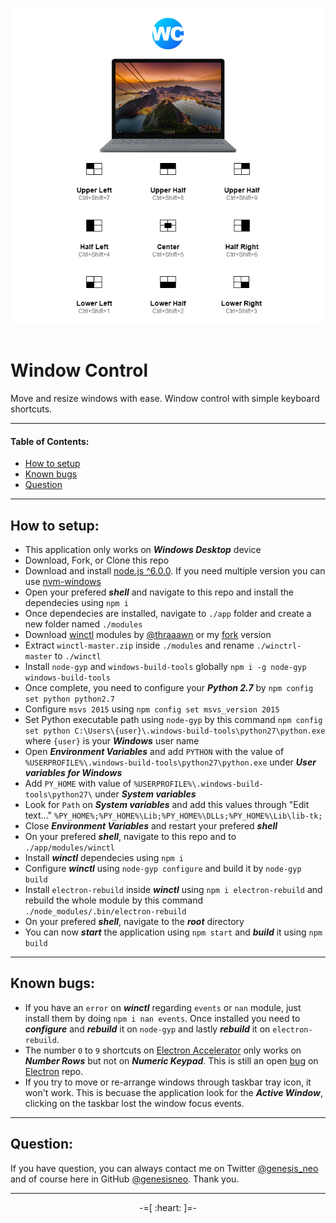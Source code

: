 <p align="center">
    <img src="./app/assets/images/application.jpg"><br><br>
</p>

# Window Control

Move and resize windows with ease. Window control with simple keyboard shortcuts.

---

#### Table of Contents:
* [How to setup](#how-to-setup)
* [Known bugs](#known-bugs)
* [Question](#question)

---

## How to setup:

* This application only works on **_Windows Desktop_** device
* Download, Fork, or Clone this repo
* Download and install [node.js ^6.0.0](https://nodejs.org/en/download/releases/). If you need multiple version you can use [nvm-windows](https://github.com/coreybutler/nvm-windows)
* Open your prefered **_shell_** and navigate to this repo and install the dependecies using `npm i`
* Once dependecies are installed, navigate to `./app` folder and create a new folder named `./modules`
* Download [winctl](https://github.com/thraaawn/winctl) modules by [@thraaawn](https://github.com/thraaawn) or my [fork](https://github.com/genesisneo/winctl) version
* Extract `winctl-master.zip` inside `./modules` and rename `./winctrl-master` to `./winctl`
* Install `node-gyp` and `windows-build-tools` globally `npm i -g node-gyp windows-build-tools`
* Once complete, you need to configure your **_Python 2.7_** by  `npm config set python python2.7`
* Configure `msvs 2015` using `npm config set msvs_version 2015`
* Set Python executable path using `node-gyp` by this command `npm config set python C:\Users\{user}\.windows-build-tools\python27\python.exe` where `{user}` is your **_Windows_** user name
* Open **_Environment Variables_** and add `PYTHON` with the value of `%USERPROFILE%\.windows-build-tools\python27\python.exe` under **_User variables for Windows_**
* Add `PY_HOME` with value of `%USERPROFILE%\.windows-build-tools\python27\` under **_System variables_**
* Look for `Path` on **_System variables_** and add this values through "Edit text..." `%PY_HOME%;%PY_HOME%\Lib;%PY_HOME%\DLLs;%PY_HOME%\Lib\lib-tk;`
* Close **_Environment Variables_** and restart your prefered **_shell_**
* On your prefered **_shell_**, navigate to this repo and to `./app/modules/winctl`
* Install **_winctl_** dependecies using `npm i`
* Configure **_winctl_** using `node-gyp configure` and build it by `node-gyp build`
* Install `electron-rebuild` inside **_winctl_** using `npm i electron-rebuild` and rebuild the whole module by this command `./node_modules/.bin/electron-rebuild`
* On your prefered **_shell_**, navigate to the **_root_** directory
* You can now **_start_** the application using `npm start` and **_build_** it using `npm build`

---

## Known bugs:

* If you have an `error` on **_winctl_** regarding `events` or `nan` module, just install them by doing `npm i nan events`. Once installed you need to **_configure_** and **_rebuild_** it on `node-gyp` and lastly **_rebuild_** it on `electron-rebuild`.
* The number `0` to `9` shortcuts on [Electron Accelerator](https://github.com/electron/electron/blob/master/docs/api/accelerator.md) only works on **_Number Rows_** but not on **_Numeric Keypad_**. This is still an open [bug](https://github.com/electron/electron/issues/3332#ref-issue-127245157) on [Electron](https://github.com/electron) repo.
* If you try to move or re-arrange windows through taskbar tray icon, it won't work. This is becuase the application look for the **_Active Window_**, clicking on the taskbar lost the window focus events.

---

## Question:

If you have question, you can always contact me on Twitter [@genesis_neo](https://twitter.com/genesis_neo) and of course here in GitHub [@genesisneo](https://github.com/genesisneo). Thank you.

---

<p align="center">-=[ :heart: ]=-</p>